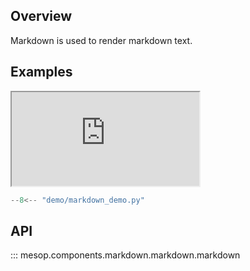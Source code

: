 ## Overview

Markdown is used to render markdown text.

## Examples

<iframe class="component-demo" src="https://mesop-y677hytkra-uc.a.run.app/markdown_demo"></iframe>

```python
--8<-- "demo/markdown_demo.py"
```

## API

::: mesop.components.markdown.markdown.markdown
